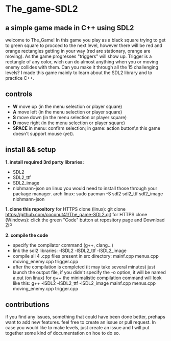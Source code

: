 # The_game-SDL2
## a simple game made in C++ using SDL2
welcome to The_Game! In this game you play as a black square trying to get to green square to procced to the next level, however there will be red and orange rectangles getting in your way (red are stationary, orange are moving). As the game progresses "triggers" will show up. Trigger is a rectangle of any color, wich can do almost anything when you or moving enemy collides with them. Can you make it through all the 15 challenging levels? I made this game mainly to learn about the SDL2 library and to practice C++.

## controls
- **W** move up (in the menu selection or player square)
- **A** move left (in the menu selection or player square)
- **S** move down (in the menu selection or player square)
- **D** move right (in the menu selection or player square)
- **SPACE** in menu: confirm selection; in game: action button\n
this game doesn't support mouse (yet).
## install && setup

**1. install required 3rd party libraries:**
- SDL2
- SDL2_ttf
- SDL2_image
- nlohmann-json
on linux you would need to install those through your package manager.
arch linux: sudo pacman -S sdl2 sdl2_ttf sdl2_image nlohmann-json

**1. clone this repository**
for HTTPS clone (linux):
git clone https://github.com/coconut41/The_game-SDL2.git 
for HTTPS clone (Windows):
click the green "Code" button at repository page and Download ZIP

**2. compile the code**
- specify the compilator command (g++, clang...)
- link the sdl2 libraries: -lSDL2 -lSDL2_ttf -lSDL2_image
- compile all 4 .cpp files present in src directory: mainf.cpp menus.cpp moving_enemy.cpp trigger.cpp
- after the compilation is completed (it may take several minutes) just launch the output file, if you didn't specify the -o option, it will be named a.out (on linux)
for g++ the minimalistic compilation command will look like this:
g++ -lSDL2 -lSDL2_ttf -lSDL2_image mainf.cpp menus.cpp moving_enemy.cpp trigger.cpp

## contributions
if you find any issues, something that could have been done better, prehaps want to add new features. feel free to create an issue or pull request. In case you would like to make levels, just create an issue and I will put together some kind of documentation on hoe to do so.



